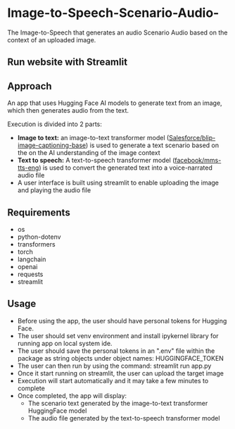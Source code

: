 # Image-to-Speech-Scenario-Audio-
The Image-to-Speech that generates an audio Scenario Audio based on the context of an uploaded image.

## Run website with Streamlit

## Approach
An app that uses Hugging Face AI models to generate text from an image, which then generates audio from the text.

Execution is divided into 2 parts:
- **Image to text:**
  an image-to-text transformer model ([Salesforce/blip-image-captioning-base](https://huggingface.co/Salesforce/blip-image-captioning-base)) is used to generate a text scenario based on the on the AI understanding of the image context
- **Text to speech:**
  A text-to-speech transformer model ([facebook/mms-tts-eng](https://huggingface.co/facebook/mms-tts-eng)) is used to convert the generated text into a voice-narrated audio file
- A user interface is built using streamlit to enable uploading the image and playing the audio file


## Requirements

- os
- python-dotenv
- transformers
- torch
- langchain
- openai
- requests
- streamlit
  

## Usage

- Before using the app, the user should have personal tokens for Hugging Face.
- The user should set venv environment and install ipykernel library for running app on local system ide.
- The user should save the personal tokens in an ".env" file within the package as string objects under object names: HUGGINGFACE_TOKEN
- The user can then run by using the command: streamlit run app.py
- Once it start running on streamlit, the user can upload the target image
- Execution will start automatically and it may take a few minutes to complete
- Once completed, the app will display:
  - The scenario text generated by the image-to-text transformer HuggingFace model
  - The audio file generated by the text-to-speech transformer model
